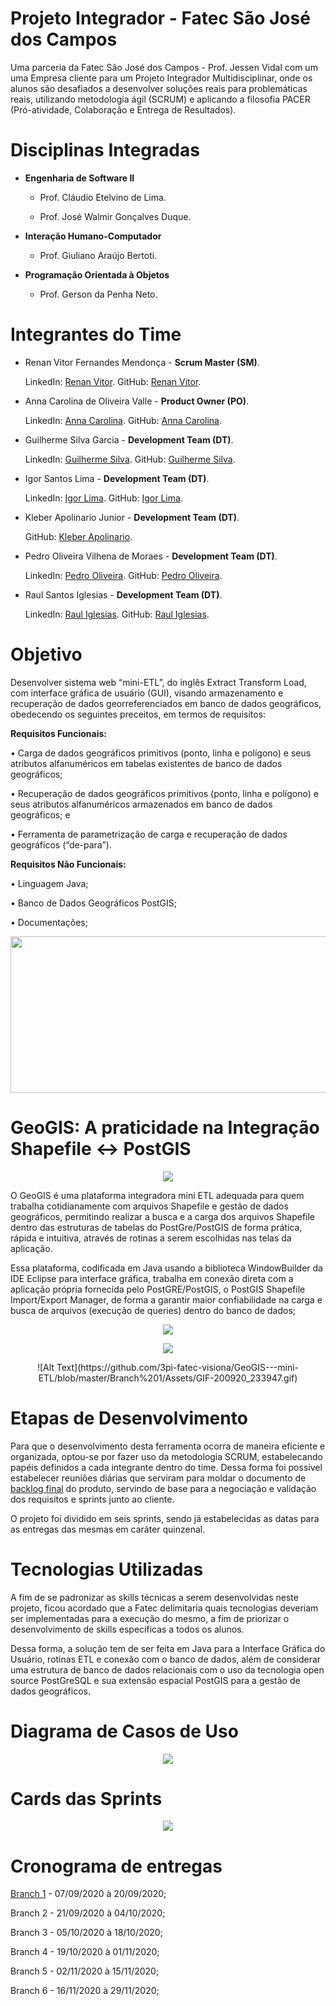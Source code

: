 # **Projeto Integrador - Fatec São José dos Campos**

Uma parceria da Fatec São José dos Campos - Prof. Jessen Vidal com um uma Empresa cliente para um Projeto Integrador Multidisciplinar, onde os alunos são desafiados a desenvolver soluções reais para problemáticas reais, utilizando metodologia ágil (SCRUM) e aplicando a filosofia PACER (Pró-atividade, Colaboração e Entrega de Resultados).

# **Disciplinas Integradas**

  - **Engenharia de Software II**
  
       - Prof. Cláudio Etelvino de Lima.
        
       - Prof. José Walmir Gonçalves Duque.
  
  - **Interação Humano-Computador**
  
       - Prof. Giuliano Araújo Bertoti.
  
  - **Programação Orientada à Objetos**
  
       - Prof. Gerson da Penha Neto.
   
# **Integrantes do Time**
  
   - Renan Vitor Fernandes Mendonça - **Scrum Master (SM)**.
    
     LinkedIn: [Renan Vitor](https://www.linkedin.com/in/renan-vitor-a93814109/).
     GitHub: [Renan Vitor](https://github.com/RenanVitor).
      
   - Anna Carolina de Oliveira Valle - **Product Owner (PO)**.
    
     LinkedIn: [Anna Carolina](https://www.linkedin.com/in/anna-carolina-372411b3/).
     GitHub: [Anna Carolina](https://github.com/AnnaCMendes).
      
   - Guilherme Silva Garcia - **Development Team (DT)**.
    
     LinkedIn: [Guilherme Silva](https://www.linkedin.com/in/guilherme-garcia-b07187153/).
     GitHub: [Guilherme Silva](https://github.com/guilherme4garcia).
      
   - Igor Santos Lima - **Development Team (DT)**.
    
     LinkedIn: [Igor Lima](https://www.linkedin.com/in/igor-lima-0202b0196/).
     GitHub: [Igor Lima](https://github.com/IgorSantosL).
      
   - Kleber Apolinario Junior - **Development Team (DT)**.
    
     GitHub: [Kleber Apolinario]().
      
   - Pedro Oliveira Vilhena de Moraes - **Development Team (DT)**.
    
     LinkedIn: [Pedro Oliveira](https://www.linkedin.com/in/pedrovilhena/).
     GitHub: [Pedro Oliveira](https://github.com/PedroVilhena).
      
   - Raul Santos Iglesias - **Development Team (DT)**.
    
     LinkedIn: [Raul Iglesias](https://www.linkedin.com/in/raul-iglesias-8010201a1/).
     GitHub: [Raul Iglesias](https://github.com/RaulIglesias).

# **Objetivo**

Desenvolver sistema web “mini-ETL”, do inglês Extract Transform Load, com interface gráfica de usuário (GUI), visando armazenamento e recuperação de dados georreferenciados em banco de dados geográficos, obedecendo os seguintes preceitos, em termos de requisitos:

   **Requisitos Funcionais:**
   
   • Carga de dados geográficos primitivos (ponto, linha e polígono) e seus atributos alfanuméricos em tabelas existentes de banco de dados geográficos;
    
   • Recuperação de dados geográficos primitivos (ponto, linha e polígono) e seus atributos alfanuméricos armazenados em banco de dados geográficos; e
   
   • Ferramenta de parametrização de carga e recuperação de dados geográficos (“de-para”).
   
   **Requisitos Não Funcionais:**
   
   • Linguagem Java;
   
   • Banco de Dados Geográficos PostGIS;
   
   • Documentações;

<p align="center">
  <img width="600" height="250" src="https://github.com/3pi-fatec-visiona/ShapeGIS---mini-ETL/blob/master/Branch%201/Assets/Fluxo.png">
</p>

# **GeoGIS: A praticidade na Integração Shapefile <-> PostGIS**

<p align="center">
  <img src="https://github.com/3pi-fatec-visiona/GeoGIS---mini-ETL/blob/master/Branch%201/Assets/Logo_GeoGIS.png">
</p>

O GeoGIS é uma plataforma integradora mini ETL adequada para quem trabalha cotidianamente com arquivos Shapefile e gestão de dados geográficos, permitindo realizar a busca e a carga dos arquivos Shapefile dentro das estruturas de tabelas do PostGre/PostGIS de forma prática, rápida e intuitiva, através de rotinas a serem escolhidas nas telas da aplicação.

Essa plataforma, codificada em Java usando a biblioteca WindowBuilder da IDE Eclipse para interface gráfica, trabalha em conexão direta com a aplicação própria fornecida pelo PostGRE/PostGIS, o PostGIS Shapefile Import/Export Manager, de forma a garantir maior confiabilidade na carga e busca de arquivos (execução de queries) dentro do banco de dados;

<p align="center">
  <img src="https://github.com/3pi-fatec-visiona/GeoGIS---mini-ETL/blob/master/Branch%201/Assets/Tela_Login_Preenchido.png">
</p>
  
<p align="center">
  <img src="https://github.com/3pi-fatec-visiona/GeoGIS---mini-ETL/blob/master/Branch%201/Assets/Tela_Convers%C3%A3o.png">
</p>

<p align="center">
![Alt Text](https://github.com/3pi-fatec-visiona/GeoGIS---mini-ETL/blob/master/Branch%201/Assets/GIF-200920_233947.gif)
</p>

# **Etapas de Desenvolvimento**

Para que o desenvolvimento desta ferramenta ocorra de maneira eficiente e organizada, optou-se por fazer uso da metodologia SCRUM, estabelecando papéis definidos a cada integrante dentro do time. Dessa forma foi possível estabelecer reuniões diárias que serviram para moldar o documento de [backlog final](https://github.com/3pi-fatec-visiona/GeoGIS---mini-ETL/blob/master/Branch%201/Documenta%C3%A7%C3%A3o/Backlog%20Final.pdf) do produto, servindo de base para a negociação e validação dos requisitos e sprints junto ao cliente.

O projeto foi dividido em seis sprints, sendo já estabelecidas as datas para as entregas das mesmas em caráter quinzenal.

# **Tecnologias Utilizadas**

A fim de se padronizar as skills técnicas a serem desenvolvidas neste projeto, ficou acordado que a Fatec delimitaria quais tecnologias deveriam ser implementadas para a execução do mesmo, a fim de priorizar o desenvolvimento de skills específicas a todos os alunos.

Dessa forma, a solução tem de ser feita em Java para a Interface Gráfica do Usuário, rotinas ETL e conexão com o banco de dados, além de considerar uma estrutura de banco de dados relacionais com o uso da tecnologia open source PostGreSQL e sua extensão espacial PostGIS para a gestão de dados geográficos.

# **Diagrama de Casos de Uso**

<p align="center">
  <img src="https://github.com/3pi-fatec-visiona/GeoGIS---mini-ETL/blob/master/Branch%201/Assets/Diagrama_de_Caso_de_Uso.png">
</p>

# **Cards das Sprints**

<p align="center">
  <img src="https://github.com/3pi-fatec-visiona/ShapeGIS---mini-ETL/blob/master/Branch%201/Assets/Card_Sprint_1.png">
</p>

# **Cronograma de entregas**

[Branch 1](https://github.com/3pi-fatec-visiona/ETL_Visiona/tree/master/Branch%201) - 07/09/2020 à 20/09/2020;

Branch 2 - 21/09/2020 à 04/10/2020;

Branch 3 - 05/10/2020 à 18/10/2020;

Branch 4 - 19/10/2020 à 01/11/2020;

Branch 5 - 02/11/2020 à 15/11/2020;

Branch 6 - 16/11/2020 à 29/11/2020;
  
 
